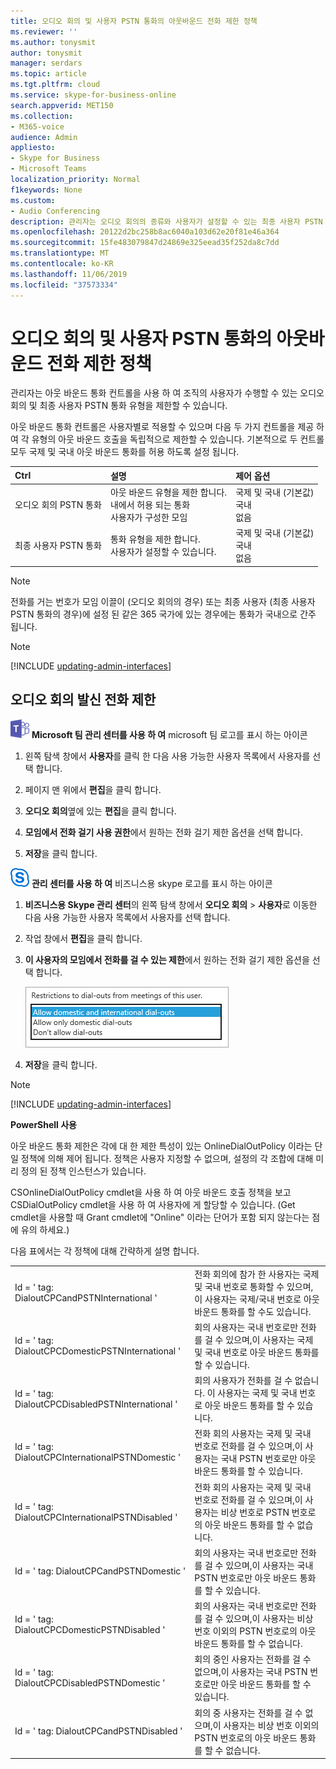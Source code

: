```yaml
---
title: 오디오 회의 및 사용자 PSTN 통화의 아웃바운드 전화 제한 정책
ms.reviewer: ''
ms.author: tonysmit
author: tonysmit
manager: serdars
ms.topic: article
ms.tgt.pltfrm: cloud
ms.service: skype-for-business-online
search.appverid: MET150
ms.collection:
- M365-voice
audience: Admin
appliesto:
- Skype for Business
- Microsoft Teams
localization_priority: Normal
f1keywords: None
ms.custom:
- Audio Conferencing
description: 관리자는 오디오 회의의 종류와 사용자가 설정할 수 있는 최종 사용자 PSTN 통화를 제어할 수 있습니다.
ms.openlocfilehash: 20122d2bc258b8ac6040a103d62e20f81e46a364
ms.sourcegitcommit: 15fe483079847d24869e325eead35f252da8c7dd
ms.translationtype: MT
ms.contentlocale: ko-KR
ms.lasthandoff: 11/06/2019
ms.locfileid: "37573334"
---
```

# <a name="outbound-calling-restriction-policies-for-audio-conferencing-and-user-pstn-calls"></a>오디오 회의 및 사용자 PSTN 통화의 아웃바운드 전화 제한 정책

관리자는 아웃 바운드 통화 컨트롤을 사용 하 여 조직의 사용자가 수행할 수 있는 오디오 회의 및 최종 사용자 PSTN 통화 유형을 제한할 수 있습니다. 

아웃 바운드 통화 컨트롤은 사용자별로 적용할 수 있으며 다음 두 가지 컨트롤을 제공 하 여 각 유형의 아웃 바운드 호출을 독립적으로 제한할 수 있습니다. 기본적으로 두 컨트롤 모두 국제 및 국내 아웃 바운드 통화를 허용 하도록 설정 됩니다. 

|Ctrl|설명|제어 옵션|
|:-----|:-----|:-----|
|오디오 회의 PSTN 통화|아웃 바운드 유형을 제한 합니다. </br>내에서 허용 되는 통화 </br>사용자가 구성한 모임|국제 및 국내 (기본값)</br>국내</br>없음|
|최종 사용자 PSTN 통화|통화 유형을 제한 합니다. </br>사용자가 설정할 수 있습니다.|국제 및 국내 (기본값)</br>국내</br>없음|

   > [!NOTE]
   > 전화를 거는 번호가 모임 이끌이 (오디오 회의의 경우) 또는 최종 사용자 (최종 사용자 PSTN 통화의 경우)에 설정 된 같은 365 국가에 있는 경우에는 통화가 국내으로 간주 됩니다. 

> [!NOTE]
> [!INCLUDE [updating-admin-interfaces](includes/updating-admin-interfaces.md)]

## <a name="restrict-audio-conferencing-outbound-calls"></a>오디오 회의 발신 전화 제한 

![](media/teams-logo-30x30.png) **Microsoft 팀 관리 센터를 사용 하 여** microsoft 팀 로고를 표시 하는 아이콘

1. 왼쪽 탐색 창에서 **사용자**를 클릭 한 다음 사용 가능한 사용자 목록에서 사용자를 선택 합니다.

2. 페이지 맨 위에서 **편집**을 클릭 합니다.

3. **오디오 회의**옆에 있는 **편집**을 클릭 합니다.

4. **모임에서 전화 걸기 사용 권한**에서 원하는 전화 걸기 제한 옵션을 선택 합니다.

5. **저장**을 클릭 합니다. 

![비즈니스용 skype](media/sfb-logo-30x30.png) **관리 센터를 사용 하 여** 비즈니스용 skype 로고를 표시 하는 아이콘

1.  **비즈니스용 Skype 관리 센터**의 왼쪽 탐색 창에서 **오디오 회의** > **사용자**로 이동한 다음 사용 가능한 사용자 목록에서 사용자를 선택 합니다.

2.  작업 창에서 **편집**을 클릭 합니다.

3.  **이 사용자의 모임에서 전화를 걸 수 있는 제한**에서 원하는 전화 걸기 제한 옵션을 선택 합니다.

    ![전화 걸기 옵션에 대 한 제한 사항](media/restrictions-to-dial-outs.png)

5. **저장**을 클릭 합니다.

> [!Note]
> [!INCLUDE [updating-admin-interfaces](includes/updating-admin-interfaces.md)]

**PowerShell 사용**

아웃 바운드 통화 제한은 각에 대 한 제한 특성이 있는 OnlineDialOutPolicy 이라는 단일 정책에 의해 제어 됩니다. 정책은 사용자 지정할 수 없으며, 설정의 각 조합에 대해 미리 정의 된 정책 인스턴스가 있습니다. 

CSOnlineDialOutPolicy cmdlet을 사용 하 여 아웃 바운드 호출 정책을 보고 CSDialOutPolicy cmdlet을 사용 하 여 사용자에 게 할당할 수 있습니다. (Get cmdlet을 사용할 때 Grant cmdlet에 "Online" 이라는 단어가 포함 되지 않는다는 점에 유의 하세요.) 

다음 표에서는 각 정책에 대해 간략하게 설명 합니다.

|||
|:-----|:-----|
|Id = ' tag: DialoutCPCandPSTNInternational '    |    전화 회의에 참가 한 사용자는 국제 및 국내 번호로 통화할 수 있으며,이 사용자는 국제/국내 번호로 아웃 바운드 통화를 할 수도 있습니다.    |
|Id = ' tag: DialoutCPCDomesticPSTNInternational '  |    회의 사용자는 국내 번호로만 전화를 걸 수 있으며,이 사용자는 국제 및 국내 번호로 아웃 바운드 통화를 할 수 있습니다.    |
|    Id = ' tag: DialoutCPCDisabledPSTNInternational '    |    회의 사용자가 전화를 걸 수 없습니다. 이 사용자는 국제 및 국내 번호로 아웃 바운드 통화를 할 수 있습니다.    |
|    Id = ' tag: DialoutCPCInternationalPSTNDomestic '    |    전화 회의 사용자는 국제 및 국내 번호로 전화를 걸 수 있으며,이 사용자는 국내 PSTN 번호로만 아웃 바운드 통화를 할 수 있습니다.    |
|    Id = ' tag: DialoutCPCInternationalPSTNDisabled '    |    전화 회의 사용자는 국제 및 국내 번호로 전화를 걸 수 있으며,이 사용자는 비상 번호로 PSTN 번호로의 아웃 바운드 통화를 할 수 없습니다.    |
|    Id = ' tag: DialoutCPCandPSTNDomestic '    |    회의 사용자는 국내 번호로만 전화를 걸 수 있으며,이 사용자는 국내 PSTN 번호로만 아웃 바운드 통화를 할 수 있습니다.    |
|    Id = ' tag: DialoutCPCDomesticPSTNDisabled '    |    회의 사용자는 국내 번호로만 전화를 걸 수 있으며,이 사용자는 비상 번호 이외의 PSTN 번호로의 아웃 바운드 통화를 할 수 없습니다.    |
|    Id = ' tag: DialoutCPCDisabledPSTNDomestic '    |    회의 중인 사용자는 전화를 걸 수 없으며,이 사용자는 국내 PSTN 번호로만 아웃 바운드 통화를 할 수 있습니다.    |
|    Id = ' tag: DialoutCPCandPSTNDisabled '    |    회의 중 사용자는 전화를 걸 수 없으며,이 사용자는 비상 번호 이외의 PSTN 번호로의 아웃 바운드 통화를 할 수 없습니다.    |
